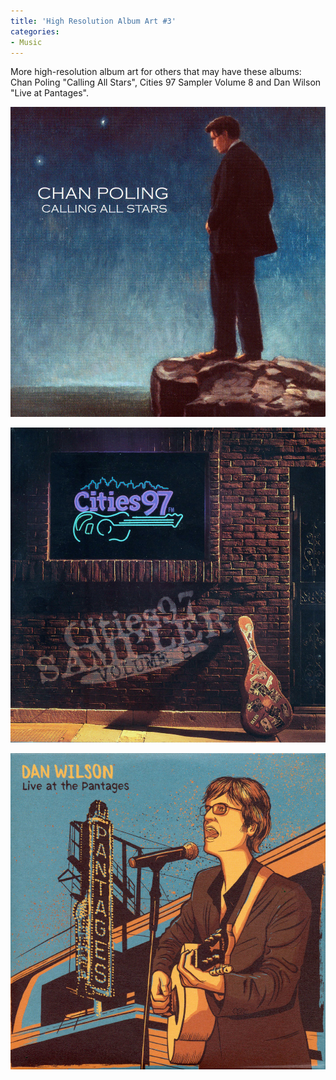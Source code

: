 ```yaml
---
title: 'High Resolution Album Art #3'
categories:
- Music
---
```


More high-resolution album art for others that may have these albums: Chan Poling "Calling All Stars", Cities 97 Sampler Volume 8 and Dan Wilson "Live at Pantages".



  
   ![](/assets/posts/2009/Chan-Poling-Calling-All-Stars.jpg)
  

  
   ![](/assets/posts/2009/Cities-97-Volume-8-Cover.jpg)
  

  
   ![](/assets/posts/2009/Dan-Wilson-Live-at-Pantages.jpg)
  


